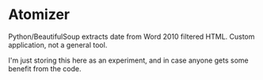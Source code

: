 Atomizer
========

Python/BeautifulSoup extracts date from Word 2010 filtered HTML. Custom application, not a general tool.

I'm just storing this here as an experiment, and in case anyone gets some benefit from the code.
